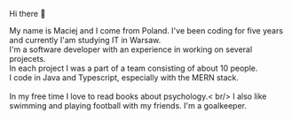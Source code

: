 Hi there 👋

My name is Maciej and I come from Poland. I've been coding for five years and currently I'am studying IT in Warsaw.<br />
I'm a software developer with an experience in working on several projecets.<br />
In each project I was a part of a team consisting of about 10 people.<br />
I code in Java and Typescript, especially with the MERN stack.<br />
<br />
In my free time I love to read books about psychology.< br/>
I also like swimming and playing football with my friends. I'm a goalkeeper.

<!--
**rudytako/rudytako** is a ✨ _special_ ✨ repository because its `README.md` (this file) appears on your GitHub profile.

Here are some ideas to get you started:

- 🔭 I’m currently working on ...
- 🌱 I’m currently learning ...
- 👯 I’m looking to collaborate on ...
- 🤔 I’m looking for help with ...
- 💬 Ask me about ...
- 📫 How to reach me: ...
- 😄 Pronouns: ...
- ⚡ Fun fact: ...
-->
